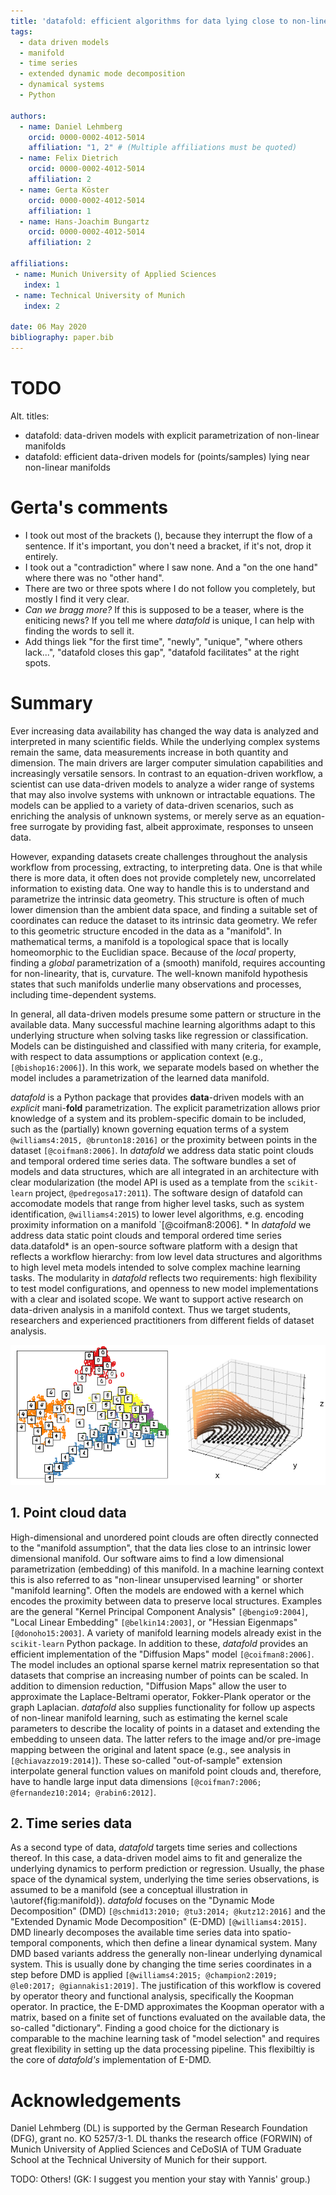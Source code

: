 ```yaml
---
title: 'datafold: efficient algorithms for data lying close to non-linear manifolds'
tags:
  - data driven models
  - manifold 
  - time series
  - extended dynamic mode decomposition 
  - dynamical systems
  - Python
 
authors:
  - name: Daniel Lehmberg
    orcid: 0000-0002-4012-5014
    affiliation: "1, 2" # (Multiple affiliations must be quoted)
  - name: Felix Dietrich
    orcid: 0000-0002-4012-5014
    affiliation: 2
  - name: Gerta Köster 
    orcid: 0000-0002-4012-5014
    affiliation: 1
  - name: Hans-Joachim Bungartz
    orcid: 0000-0002-4012-5014
    affiliation: 2
  
affiliations:
 - name: Munich University of Applied Sciences
   index: 1
 - name: Technical University of Munich
   index: 2

date: 06 May 2020
bibliography: paper.bib
---
```


# TODO
Alt. titles:

* datafold: data-driven models with explicit parametrization of non-linear manifolds
* datafold: efficient data-driven models for (points/samples) lying near non-linear
  manifolds

# Gerta's comments

* I took out most of the brackets (), because they interrupt the flow of a sentence. If it's important, you don't need a bracket, if it's not, drop it entirely.
* I took out a "contradiction" where I saw none. And a "on the one hand" where there was no "other hand".
* There are two or three spots where I do not follow you completely, but mostly I find it very clear.
* *Can we bragg more?* If this is supposed to be a teaser, where is the eniticing news? If you tell me where *datafold* is unique, I can help with finding the words to sell it.
* Add things liek "for the first time", "newly", "unique", "where others lack...", "datafold closes this gap", "datafold facilitates" at the right spots.

# Summary
Ever increasing data availability has changed the way data is analyzed and interpreted in many scientific fields. While the underlying complex systems remain the same, data measurements increase in both quantity and dimension. The main drivers are larger computer simulation capabilities and increasingly versatile sensors. In contrast to an equation-driven workflow, a scientist can use data-driven models to analyze a wider range of systems that may also involve systems with unknown or intractable equations. The models can be applied to a variety of data-driven scenarios, such as enriching the analysis of unknown systems, or merely serve as an equation-free surrogate by providing fast, albeit approximate, responses to unseen data. 

However, expanding datasets create challenges throughout the analysis workflow from processing, extracting, to interpreting data. One is that while there is more data, it often does not provide completely new, uncorrelated information to existing data. One way to handle this is to understand and parametrize the intrinsic data geometry. This structure is often of much lower dimension than the ambient data space, and finding a suitable set of coordinates can reduce the dataset to its intrinsic data geometry. We refer to this geometric structure encoded in the data as a "manifold". In mathematical terms, a manifold is a topological space that is locally homeomorphic to the Euclidian space. Because of the *local* property, finding a *global* parametrization of a (smooth) manifold, requires accounting for non-linearity, that is, curvature. The well-known manifold hypothesis states that such manifolds underlie many observations and processes, including time-dependent systems.

In general, all data-driven models presume some pattern or structure in the available data. Many successful machine learning algorithms adapt to this underlying structure when solving tasks like regression or classification. Models can be distinguished and classified with many criteria, for example, with respect to data assumptions or application context (e.g., `[@bishop16:2006]`). In this work, we separate models based on whether the model includes a parametrization of the learned data manifold. 

*datafold* is a Python package that provides **data**-driven models with an *explicit* mani-**fold** parametrization. The explicit parametrization allows prior knowledge of a system and its problem-specific domain to be included, such as the (partially) known governing equation terms of a system `@williams4:2015, @brunton18:2016]` or the proximity between points in the dataset `[@coifman8:2006]`.  In *datafold* we address data static point clouds and temporal ordered time series data. The software bundles a set of models and data structures, which are all integrated in an architecture with clear modularization (the model API is used as a template from the `scikit-learn` project, `@pedregosa17:2011`). The software design of datafold can accomodate models that range from higher level tasks, such as system identification, `@williams4:2015`) to lower level algorithms, e.g. encoding proximity information on a manifold `[@coifman8:2006]. *
In *datafold* we address data static point clouds and temporal ordered time series data.datafold* is an open-source software platform with a design that reflects a workflow hierarchy: from low level data structures and algorithms to high level meta models intended to solve complex machine learning tasks. The modularity in *datafold* reflects two requirements: high flexibility to test model configurations, and openness to new model implementations with a clear and isolated scope. We want to support active research on data-driven analysis in a manifold context. Thus we target students, researchers and experienced practitioners from different fields of dataset analysis.

![(Left) Point cloud of embedded hand written digits between 0 and 5. Each point has 64 dimensions with each dimension being a pixel of an an 8 x 8 image. (Right) Conceptual illustration of a three dimensional time series forming a phase space with geometrical structure. The time series start in the `(x,y)` plane and end in the `z`-axis \label{fig:manifold}](manifold_figure.png)

## 1. Point cloud data

High-dimensional and unordered point clouds are often directly connected to the "manifold assumption", that the data lies close to an intrinsic lower dimensional manifold. Our software aims to find a low dimensional parametrization (embedding) of this manifold. In a machine learning context this is also referred to as "non-linear unsupervised learning" or shorter "manifold learning". Often the models are endowed with a kernel which encodes the proximity between data to preserve local structures. Examples are the general "Kernel Principal Component Analysis" `[@bengio9:2004]`, "Local Linear Embedding" `[@belkin14:2003]`, or "Hessian Eigenmaps" `[@donoho15:2003]`. A variety of manifold learning models already exist in the `scikit-learn` Python package. In addition to these, *datafold* provides an efficient implementation of the "Diffusion Maps" model `[@coifman8:2006]`. The model includes an optional sparse kernel matrix representation so that datasets  that comprise an increasing number of points can be scaled. In addition to dimension reduction, "Diffusion Maps" allow the user to approximate the Laplace-Beltrami operator, Fokker-Plank operator or the graph Laplacian. *datafold* also supplies functionality for follow up aspects of non-linear manifold learning, such as estimating the kernel scale parameters to describe the locality of points in a dataset and extending the embedding to unseen data. The latter refers to the image and/or pre-image mapping between the original and latent space (e.g., see analysis in `[@chiavazzo19:2014]`). These so-called "out-of-sample" extension interpolate general function values on manifold point clouds and, therefore, have to handle large input data dimensions `[@coifman7:2006; @fernandez10:2014; @rabin6:2012]`.

## 2. Time series data

As a second type of data, *datafold* targets time series and collections thereof. In this case, a data-driven model aims to fit and generalize the underlying dynamics to perform prediction or regression. Usually, the phase space of the dynamical system, underlying the time series observations, is assumed to be a manifold (see a conceptual illustration in \autoref{fig:manifold}). *datafold* focuses on the "Dynamic Mode Decomposition" (DMD) `[@schmid13:2010; @tu3:2014; @kutz12:2016]` and the "Extended Dynamic Mode Decomposition" (E-DMD) `[@williams4:2015]`. DMD linearly decomposes the available time series data into spatio-temporal components, which then define a linear dynamical system. Many DMD based variants address the generally non-linear underlying dynamical system. This is usually done by changing the time series coordinates in a step before DMD is applied `[@williams4:2015; @champion2:2019; @le0:2017; @giannakis1:2019]`. The justification of this workflow is covered by operator theory and functional analysis, specifically the Koopman operator. In practice, the E-DMD approximates the Koopman operator with a matrix, based on a finite set of functions evaluated on the available data, the so-called "dictionary". Finding a good choice for the dictionary is comparable to the machine learning task of "model selection" and requires great  flexibility in setting up the data processing pipeline. This flexibiltiy is the core of *datafold's* implementation of E-DMD.


# Acknowledgements

Daniel Lehmberg (DL) is supported by the German Research Foundation (DFG), grant no. KO 5257/3-1. DL thanks the research office (FORWIN) of Munich University of Applied Sciences and CeDoSIA of TUM Graduate School at the Technical University of Munich for their support.

TODO: Others! (GK: I suggest you mention your stay with Yannis' group.)


